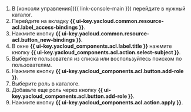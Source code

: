 1. В [консоли управления]({{ link-console-main }}) перейдите в нужный каталог.
1. Перейдите на вкладку **{{ ui-key.yacloud.common.resource-acl.label_access-bindings }}**.
1. Нажмите кнопку **{{ ui-key.yacloud.common.resource-acl.button_new-bindings }}**.
1. В окне **{{ ui-key.yacloud_components.acl.label.title }}** нажмите кнопку **{{ ui-key.yacloud_components.acl.action.select-subject }}**.
1. Выберите пользователя из списка или воспользуйтесь поиском по пользователям.
1. Нажмите кнопку **{{ ui-key.yacloud_components.acl.button.add-role }}**.
1. Выберите роль в каталоге.
1. Добавьте еще роль через кнопку **{{ ui-key.yacloud_components.acl.button.add-role }}**.
1. Нажмите кнопку **{{ ui-key.yacloud_components.acl.action.apply }}**.